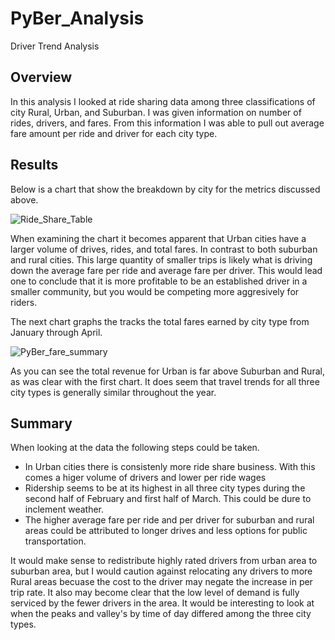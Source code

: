 # PyBer_Analysis
Driver Trend Analysis
## Overview 
In this analysis I looked at ride sharing data among three classifications of city Rural, Urban, and Suburban.  I was given information on number of rides, drivers, and fares.  From this information I was able to pull out average fare amount per ride and driver for each city type. 

## Results
Below is a chart that show the breakdown by city for the metrics discussed above.

![Ride_Share_Table](https://user-images.githubusercontent.com/104606589/177059923-ff75a405-11c7-4b08-bc6f-b99c2cc0cbfc.png)

When examining the chart it becomes apparent that Urban cities have a larger volume of drives, rides, and total fares.  In contrast to both suburban and rural cities.  This large quantity of smaller trips is likely what is driving down the average fare per ride and average fare per driver. This would lead one to conclude that it is more profitable to be an established driver in a smaller community, but you would be competing more aggresively for riders.

The next chart graphs the tracks the total fares earned by city type from January through April.

![PyBer_fare_summary](https://user-images.githubusercontent.com/104606589/177060289-77984531-25d8-4c30-94e4-4309fb95f01c.png)

As you can see the total revenue for Urban is far above Suburban and Rural, as was clear with the first chart.  It does seem that travel trends for all three city types is generally similar throughout the year.

## Summary

When looking at the data the following steps could be taken.
 * In Urban cities there is consistenly more ride share business.  With this comes a higer volume of drivers and lower per ride wages 
 * Ridership seems to be at its highest in all three city types during the second half of February and first half of March.  This could be dure to inclement weather.
 * The higher average fare per ride and per driver for suburban and rural areas could be attributed to longer drives and less options for public transportation.  
 
 It would make sense to redistribute highly rated drivers from urban area to suburban area, but I would caution against relocating any drivers to more Rural areas becuase the cost to the driver may negate the increase in per trip rate.  It also may become clear that the low level of demand is fully serviced by the fewer drivers in the area.  It would be interesting to look at when the peaks and valley's by time of day differed among the three city types.  

